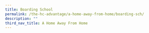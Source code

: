 ```yaml
---
title: Boarding School
permalink: /the-hc-advantage/a-home-away-from-home/boarding-sch/
description: ""
third_nav_title: A Home Away From Home
---
```

